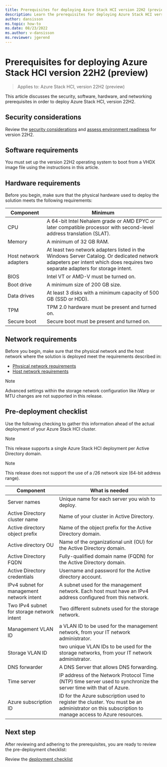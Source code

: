 ```yaml
---
title: Prerequisites for deploying Azure Stack HCI version 22H2 (preview)
description: Learn the prerequisites for deploying Azure Stack HCI version 22H2
author: dansisson
ms.topic: how-to
ms.date: 08/23/2022
ms.author: v-dansisson
ms.reviewer: jgerend
---
```


# Prerequisites for deploying Azure Stack HCI version 22H2 (preview)

> Applies to: Azure Stack HCI, version 22H2 (preview)

This article discusses the security, software, hardware, and networking prerequisites in order to deploy Azure Stack HCI, version 22H2.

## Security considerations

Review the [security considerations]() and [assess environment readiness]() for version 22H2.

## Software requirements

You must set up the version 22H2 operating system to boot from a VHDX image file using the instructions in this article.

## Hardware requirements

Before you begin, make sure that the physical hardware used to deploy the solution meets the following requirements:

|Component|Minimum|
|--|--|
|CPU|A 64-bit Intel Nehalem grade or AMD EPYC or later compatible processor with second-level address translation (SLAT).|
|Memory|A minimum of 32 GB RAM.|
|Host network adapters|At least two network adapters listed in the Windows Server Catalog. Or dedicated network adapeters per intent which does requires two separate adapters for storage intent.|
|BIOS|Intel VT or AMD-V must be turned on.|
|Boot drive|A minimum size of 200 GB size.|
|Data drives|At least 3 disks with a minimum capacity of 500 GB (SSD or HDD).|
|TPM|TPM 2.0 hardware must be present and turned on.|
|Secure boot|Secure boot must be present and turned on.|

## Network requirements

Before you begin, make sure that the physical network and the host network where the solution is deployed meet the requirements described in:

- [Physical network requirements](../concepts/physical-network-requirements.md)
- [Host network requirements](../concepts/host-network-requirements.md)

> [!NOTE]
> Advanced settings within the storage network configuration like iWarp or MTU changes are not supported in this release.

## Pre-deployment checklist

Use the following checking to gather this information ahead of the actual deployment of your Azure Stack HCI cluster.

> [!NOTE]
> This release supports a single Azure Stack HCI deployment per Active Directory domain.

> [!NOTE]
> This release does not support the use of a /26 network size (64-bit address range).

|Component|What is needed|
|--|--|
|Server names|Unique name for each server you wish to deploy.|
|Active Directory cluster name|Name of your cluster in Active Directory.|
Active directory object prefix|Name of the object prefix for the Active Directory domain.|
Active directory OU|Name of the organizational unit (OU) for the Active Directory domain.|
|Active Directory FQDN|Fully-qualified domain name (FQDN) for the Active Directory domain.|
|Active Directory credentials|Username and password for the Active directory account.|
|IPv4 subnet for management network intent|A subnet used for the management network. Each host must have an IPv4 address configured from this network.|
|Two IPv4 subnet for storage network intent|Two different subnets used for the storage network.|
|Management VLAN ID|a VLAN ID to be used for the management network, from your IT network administrator.|
|Storage VLAN ID|two unique VLAN IDs to be used for the storage networks, from your IT network administrator.|
|DNS forwarder|A DNS Server that allows DNS forwarding.|
|Time server|IP address of the Network Protocol Time (NTP) time server used to synchronize the server time with that of Azure.|
|Azure subscription ID|ID for the Azure subscription used to register the cluster. You must be an administrator on this subscription to manage access to Azure resources.|

## Next step

After reviewing and adhering to the prerequisites, you are ready to review the pre-deployment checklist:

Review the [deployment checklist](deployment-tool-checklist.md)
